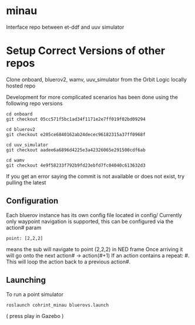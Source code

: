 # minau

Interface repo between et-ddf and uuv simulator

# Setup Correct Versions of other repos
Clone onboard, bluerov2, wamv, uuv_simulator from the Orbit Logic locally hosted repo

Development for more complicated scenarios has been done using the following repo versions
```
cd onboard
git checkout 05cc571f5bc1ad34f1171e2e7ff019f02bd09294

cd bluerov2
git checkout e205ce6840162ab24decec96182315a37ff0968f

cd uuv_simulator
git checkout aadee6a6896d4225e3a42326065e291500cdf6ab

cd wamv
git checkout 4e9f58233f792b9fd23ebfd7fc04040c613632d3
```
If you get an error saying the commit is not available or does not exist, try pulling the latest

## Configuration
Each bluerov instance has its own config file located in config/
Currently only waypoint navigation is supported, this can be configured via the action# param
```
point: [2,2,2]
```
means the sub will navigate to point (2,2,2) in NED frame
Once arriving it will go onto the next action# -> action(#+1)
If an action contains a repeat: #. This will loop the action back to a previous action#.

## Launching
To run a point simulator
```
roslaunch cohrint_minau bluerovs.launch
```
( press play in Gazebo )